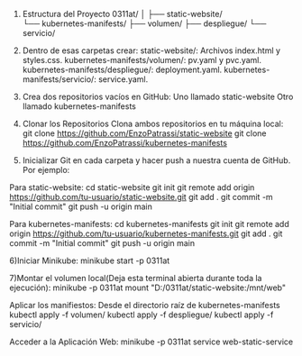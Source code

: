 1) Estructura del Proyecto
0311at/
│
├── static-website/  
└── kubernetes-manifests/
    ├── volumen/ 
    ├── despliegue/ 
    └── servicio/
   
2) Dentro de esas carpetas crear:
static-website/: Archivos index.html y styles.css.
kubernetes-manifests/volumen/: pv.yaml y pvc.yaml.
kubernetes-manifests/despliegue/: deployment.yaml.
kubernetes-manifests/servicio/: service.yaml.

3) Crea dos repositorios vacíos en GitHub:
Uno llamado static-website
Otro llamado kubernetes-manifests

4) Clonar los Repositorios
Clona ambos repositorios en tu máquina local:
git clone https://github.com/EnzoPatrassi/static-website
git clone https://github.com/EnzoPatrassi/kubernetes-manifests

5) Inicializar Git en cada carpeta y hacer push a nuestra cuenta de GitHub. Por ejemplo:

Para static-website:
cd static-website
git init
git remote add origin https://github.com/tu-usuario/static-website.git
git add .
git commit -m "Initial commit"
git push -u origin main

Para kubernetes-manifests:
cd kubernetes-manifests
git init
git remote add origin https://github.com/tu-usuario/kubernetes-manifests.git
git add .
git commit -m "Initial commit"
git push -u origin main

6)Iniciar Minikube:
minikube start -p 0311at

7)Montar el volumen local(Deja esta terminal abierta durante toda la ejecución):
minikube -p 0311at mount "D:/0311at/static-website:/mnt/web"

Aplicar los manifiestos:
Desde el directorio raíz de kubernetes-manifests
kubectl apply -f volumen/
kubectl apply -f despliegue/
kubectl apply -f servicio/

 Acceder a la Aplicación Web:
 minikube -p 0311at service web-static-service
